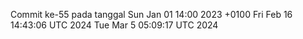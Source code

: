 Commit ke-55 pada tanggal Sun Jan 01 14:00 2023 +0100
Fri Feb 16 14:43:06 UTC 2024
Tue Mar  5 05:09:17 UTC 2024

